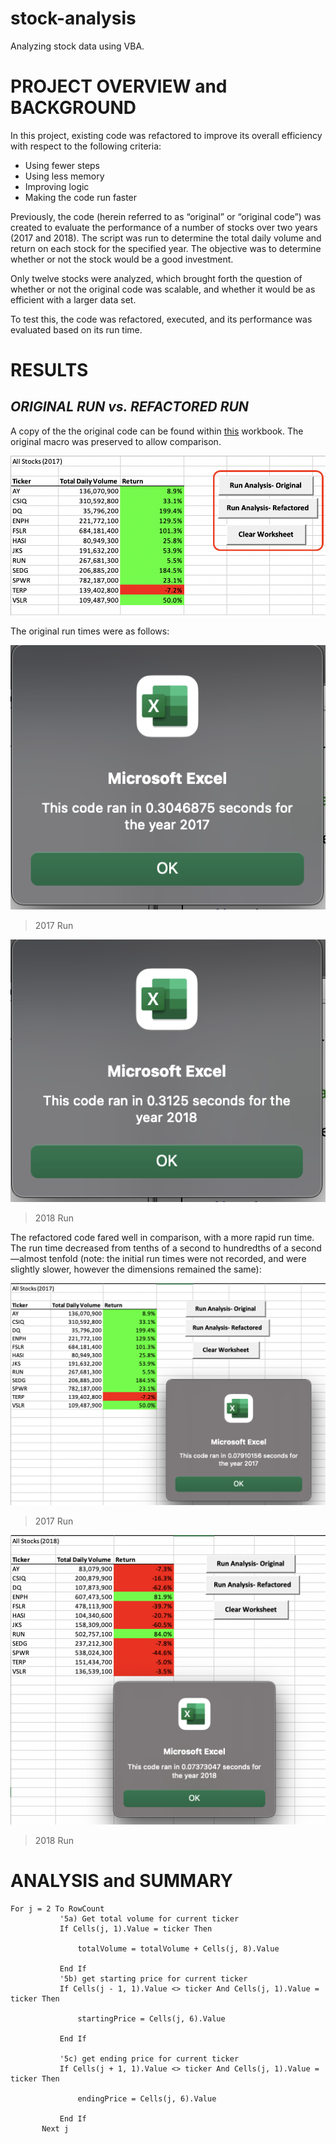 # stock-analysis
Analyzing stock data using VBA.

# **PROJECT OVERVIEW and BACKGROUND**

In this project, existing code was refactored to improve its overall efficiency with respect to the following criteria:

 * Using fewer steps
 * Using less memory
 * Improving logic
 * Making the code run faster

Previously, the code (herein referred to as “original” or “original code”) was created to evaluate the performance of a number of stocks over two years (2017 and 2018). The script was run to determine the total daily volume and return on each stock for the specified year. The objective was to determine whether or not the stock would be a good investment.

Only twelve stocks were analyzed, which brought forth the question of whether or not the original code was scalable, and whether it would be as efficient with a larger data set.

To test this, the code was refactored, executed, and its performance was evaluated based on its run time.


# **RESULTS**


## *ORIGINAL RUN vs. REFACTORED RUN*

A copy of the the original code can be found within [this](https://github.com/farwaali08/stock-analysis/blob/9e81832873fdbd20887042147662163c80a0ce3d/VBA_CHALLENGE1.xlsm) workbook. The original macro was preserved to allow comparison. 


![alt text](https://github.com/farwaali08/stock-analysis/blob/2c4ad067613482c7dcfa3ba78df20c05d798d72f/Stock_Analysis.png)


The original run times were as follows:

![alt text](https://github.com/farwaali08/stock-analysis/blob/6d35b88fe9c31036bfc4a7c05df6124c4ff8b27e/2017_original.png)

> 2017 Run


![alt text](https://github.com/farwaali08/stock-analysis/blob/998e0451279473d25c6aae2416c0fcc34890dfc3/2018_original.png)

> 2018 Run


The refactored code fared well in comparison, with a more rapid run time. The run time decreased from tenths of a second to hundredths of a second—almost tenfold (note: the initial run times were not recorded, and were slightly slower, however the dimensions remained the same):


![alt text](https://github.com/farwaali08/stock-analysis/blob/ce74a25775776ab55f5607f06ae93c8efcc97ec2/VBA_Challenge_2017.png)
> 2017 Run


![alt text](https://github.com/farwaali08/stock-analysis/blob/cf5af9aabf46eaa8ab0d8d66697dde8f8af939df/VBA_Challenge_2018.png)
> 2018 Run


# **ANALYSIS and SUMMARY**




```
For j = 2 To RowCount
           '5a) Get total volume for current ticker
           If Cells(j, 1).Value = ticker Then

               totalVolume = totalVolume + Cells(j, 8).Value

           End If
           '5b) get starting price for current ticker
           If Cells(j - 1, 1).Value <> ticker And Cells(j, 1).Value = ticker Then

               startingPrice = Cells(j, 6).Value

           End If

           '5c) get ending price for current ticker
           If Cells(j + 1, 1).Value <> ticker And Cells(j, 1).Value = ticker Then

               endingPrice = Cells(j, 6).Value

           End If
       Next j
```
